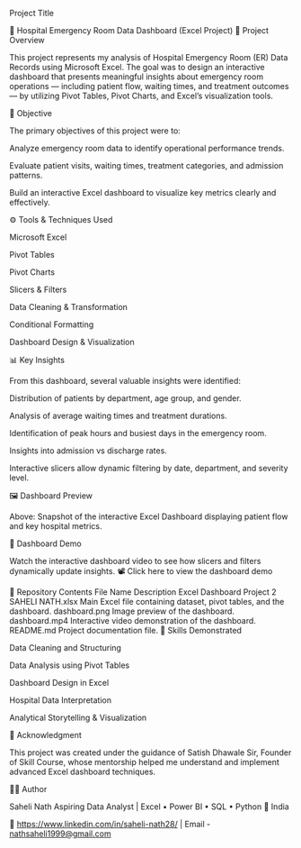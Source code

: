 Project Title

🏥 Hospital Emergency Room Data Dashboard (Excel Project)
📁 Project Overview

This project represents my analysis of Hospital Emergency Room (ER) Data Records using Microsoft Excel.
The goal was to design an interactive dashboard that presents meaningful insights about emergency room operations — including patient flow, waiting times, and treatment outcomes — by utilizing Pivot Tables, Pivot Charts, and Excel’s visualization tools.

🧠 Objective

The primary objectives of this project were to:

Analyze emergency room data to identify operational performance trends.

Evaluate patient visits, waiting times, treatment categories, and admission patterns.

Build an interactive Excel dashboard to visualize key metrics clearly and effectively.

⚙️ Tools & Techniques Used

Microsoft Excel

Pivot Tables

Pivot Charts

Slicers & Filters

Data Cleaning & Transformation

Conditional Formatting

Dashboard Design & Visualization

📊 Key Insights

From this dashboard, several valuable insights were identified:

Distribution of patients by department, age group, and gender.

Analysis of average waiting times and treatment durations.

Identification of peak hours and busiest days in the emergency room.

Insights into admission vs discharge rates.

Interactive slicers allow dynamic filtering by date, department, and severity level.

🖼️ Dashboard Preview

Above: Snapshot of the interactive Excel Dashboard displaying patient flow and key hospital metrics.

🎥 Dashboard Demo

Watch the interactive dashboard video to see how slicers and filters dynamically update insights.
📽️ Click here to view the dashboard demo

📂 Repository Contents
File Name	Description
Excel Dashboard Project 2 SAHELI NATH.xlsx	Main Excel file containing dataset, pivot tables, and the dashboard.
dashboard.png	Image preview of the dashboard.
dashboard.mp4	Interactive video demonstration of the dashboard.
README.md	Project documentation file.
🧩 Skills Demonstrated

Data Cleaning and Structuring

Data Analysis using Pivot Tables

Dashboard Design in Excel

Hospital Data Interpretation

Analytical Storytelling & Visualization

🙌 Acknowledgment

This project was created under the guidance of Satish Dhawale Sir, Founder of Skill Course, whose mentorship helped me understand and implement advanced Excel dashboard techniques.

👩‍💻 Author

Saheli Nath
Aspiring Data Analyst | Excel • Power BI • SQL • Python
📍 India

🔗 https://www.linkedin.com/in/saheli-nath28/
 | Email - nathsaheli1999@gmail.com

